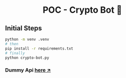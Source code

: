 <h1 align="center">POC - Crypto Bot 🤖</h1>

## Initial Steps

```bash
python -m venv .venv
# then
pip install -r requirements.txt
# finally
python crypto-bot.py
```

### Dummy Api [here ↗️](https://dummy-api.hivaibhav.xyz)
